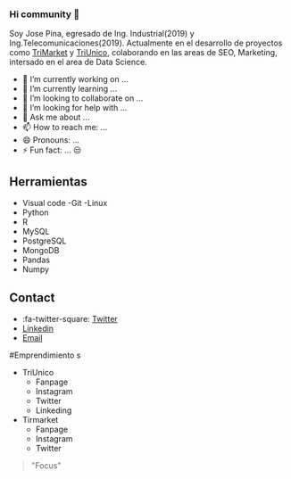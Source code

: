 ### Hi community 👋


Soy Jose Pina, egresado de Ing. Industrial(2019) y Ing.Telecomunicaciones(2019). Actualmente en el desarrollo de proyectos como [TriMarket](https://trimarket.store) y [TriUnico](https://triunico.com), colaborando en las areas de SEO, Marketing, intersado en el area de Data Science.

- 🔭 I’m currently working on ...
- 🌱 I’m currently learning ...
- 👯 I’m looking to collaborate on ...
- 🤔 I’m looking for help with ...
- 💬 Ask me about ...
- 📫 How to reach me: ...
- 😄 Pronouns: ...
- ⚡ Fun fact: ...
:unamused:
## Herramientas
- Visual code 
-Git
-Linux
- Python
- R
- MySQL
- PostgreSQL
- MongoDB
- Pandas
- Numpy

## Contact
- :fa-twitter-square: [Twitter](https://twitter.com/pinajmr)
- [Linkedin](https://www.linkedin.com/in/pinajmr/)
- [Email](pinajoma0@gmail.com)

#Emprendimiento s
- TriUnico
  - Fanpage
  - Instagram
  - Twitter
  - Linkeding
- Tirmarket
  - Fanpage
  - Instagram
  - Twitter


>"Focus"
